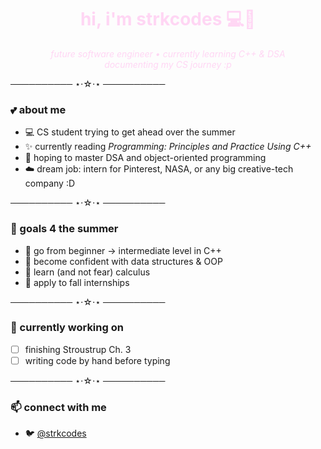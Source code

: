 <h1 align="center"><span style="color:#ffd6f4;">hi, i'm strkcodes 💻🌸</span></h1>

<p align="center">
  <em><span style="color:#ffd6f4;">future software engineer • currently learning C++ & DSA</span></em><br>
  <em><span style="color:#ffd6f4;">documenting my CS journey :p</span></em>
</p>

────────── ⋆⋅☆⋅⋆ ──────────

### 💕 about me
- 💻 CS student trying to get ahead over the summer  
- ✨ currently reading *Programming: Principles and Practice Using C++*  
- 🎀 hoping to master DSA and object-oriented programming  
- ☁️ dream job: intern for Pinterest, NASA, or any big creative-tech company :D  

────────── ⋆⋅☆⋅⋆ ──────────

### 🍓 goals 4 the summer
- 🐚 go from beginner → intermediate level in C++  
- 🍒 become confident with data structures & OOP  
- 📐 learn (and not fear) calculus  
- 💌 apply to fall internships  

────────── ⋆⋅☆⋅⋆ ──────────

### 🤍 currently working on
- [ ] finishing Stroustrup Ch. 3  
- [ ] writing code by hand before typing  

────────── ⋆⋅☆⋅⋆ ──────────

### 📫 connect with me
- 🐦 [@strkcodes](https://twitter.com/strkcodes)
